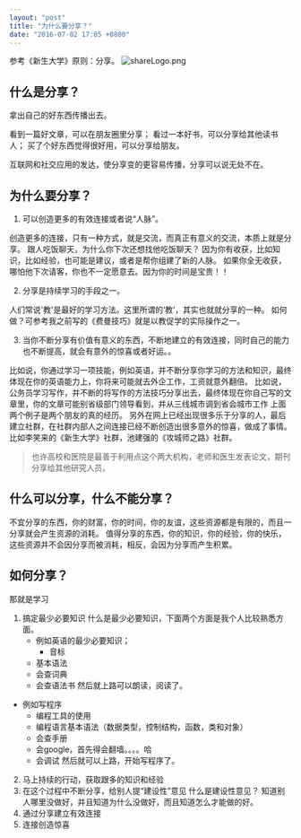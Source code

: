 ```yaml
---
layout: "post"
title: "为什么要分享？"
date: "2016-07-02 17:05 +0800"
---
```


参考《新生大学》原则：分享。
![shareLogo.png](http://upload-images.jianshu.io/upload_images/1829597-b109f42d443aede6.png?imageMogr2/auto-orient/strip%7CimageView2/2/w/1240)

## 什么是分享？
 拿出自己的好东西传播出去。

 看到一篇好文章，可以在朋友圈里分享；
看过一本好书，可以分享给其他读书人；
买了个好东西觉得很好用，可以分享给朋友。

互联网和社交应用的发达，使分享变的更容易传播，分享可以说无处不在。

## 为什么要分享？

1. 可以创造更多的有效连接或者说“人脉”。

 创造更多的连接，只有一种方式，就是交流，而真正有意义的交流，本质上就是分享。
 跟人吃饭聊天，为什么你下次还想找他吃饭聊天？
因为你有收获，比如知识，比如经验，也可能是建议，或者是帮你组建了新的人脉。
如果你全无收获，哪怕他下次请客，你也不一定愿意去。因为你的时间是宝贵！！

2.  分享是持续学习的手段之一。

 人们常说'教'是最好的学习方法。这里所谓的‘教’，其实也就就分享的一种。
如何做？可参考我之前写的《费曼技巧》就是以教促学的实际操作之一。

3. 当你不断分享有价值有意义的东西，不断地建立的有效连接，同时自己的能力也不断提高，就会有意外的惊喜或者好运。。

 比如说，你通过学习一项技能，例如英语，并不断分享你学习的方法和知识，最终体现在你的英语能力上，你将来可能就去外企工作，工资就意外翻倍。
比如说，公务员学习写作，并不断的将写作的方法技巧分享出去，最终体现在你自己写的文章里，你的文章可能别省级部门领导看到，并从三线城市调到省会城市工作
上面两个例子是两个朋友的真的经历。
另外在网上已经出现很多乐于分享的人，最后建立社群，在社群内部人之间连接已经不断创造出很多意外的惊喜，做成了事情。比如李笑来的《新生大学》社群，池建强的《攻城师之路》社群。

>也许高校和医院是最善于利用点这个两大机构，老师和医生发表论文，期刊分享给其他研究人员。

## 什么可以分享，什么不能分享？
不宜分享的东西，你的财富，你的时间，你的友谊，这些资源都是有限的，而且一分享就会产生资源的消耗。
值得分享的东西，你的知识，你的经验，你的快乐，这些资源并不会因分享而被消耗，相反，会因为分享而产生积累。

## 如何分享？
那就是学习
1. 搞定最少必要知识
    什么是最少必要知识，下面两个方面是我个人比较熟悉方面。
   * 例如英语的最少必要知识；
     *  音标
    * 基本语法
     * 会查词典
    * 会查语法书
然后就上路可以朗读，阅读了。
 * 例如写程序
    * 编程工具的使用
    * 编程语言基本语法（数据类型，控制结构，函数，类和对象）
    * 会查手册
    * 会google，首先得会翻墙。。。。哈
    * 会调试
 然后就可以上路，开始写程序了。
2. 马上持续的行动，获取跟多的知识和经验
3. 在这个过程中不断分享，给别人提“建设性”意见
    什么是建设性意见？
    知道别人哪里没做好，并且知道为什么没做好，而且知道怎么才能做的好。
4. 通过分享建立有效连接
5. 连接创造惊喜
